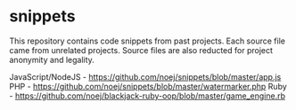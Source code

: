 # snippets

This repository contains code snippets from past projects. Each source file came from unrelated projects. Source files are also reducted for project anonymity and legality.

JavaScript/NodeJS - https://github.com/noej/snippets/blob/master/app.js
PHP - https://github.com/noej/snippets/blob/master/watermarker.php
Ruby - https://github.com/noej/blackjack-ruby-oop/blob/master/game_engine.rb
